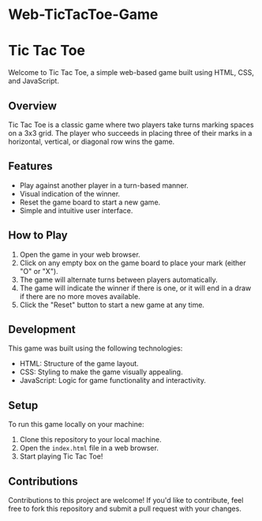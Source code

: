 # Web-TicTacToe-Game
# Tic Tac Toe

Welcome to Tic Tac Toe, a simple web-based game built using HTML, CSS, and JavaScript.

## Overview

Tic Tac Toe is a classic game where two players take turns marking spaces on a 3x3 grid. The player who succeeds in placing three of their marks in a horizontal, vertical, or diagonal row wins the game.

## Features

- Play against another player in a turn-based manner.
- Visual indication of the winner.
- Reset the game board to start a new game.
- Simple and intuitive user interface.

## How to Play

1. Open the game in your web browser.
2. Click on any empty box on the game board to place your mark (either "O" or "X").
3. The game will alternate turns between players automatically.
4. The game will indicate the winner if there is one, or it will end in a draw if there are no more moves available.
5. Click the "Reset" button to start a new game at any time.

## Development

This game was built using the following technologies:

- HTML: Structure of the game layout.
- CSS: Styling to make the game visually appealing.
- JavaScript: Logic for game functionality and interactivity.

## Setup

To run this game locally on your machine:

1. Clone this repository to your local machine.
2. Open the `index.html` file in a web browser.
3. Start playing Tic Tac Toe!

## Contributions

Contributions to this project are welcome! If you'd like to contribute, feel free to fork this repository and submit a pull request with your changes.

